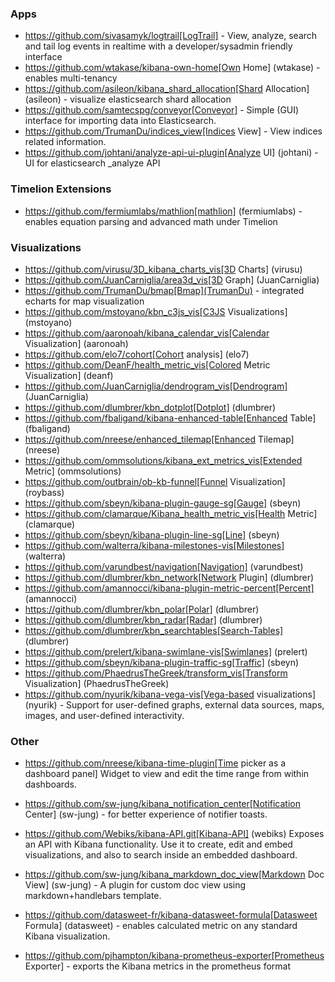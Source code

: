 ### Apps
* https://github.com/sivasamyk/logtrail[LogTrail] - View, analyze, search and tail log events in realtime with a developer/sysadmin friendly interface
* https://github.com/wtakase/kibana-own-home[Own Home] (wtakase) - enables multi-tenancy
* https://github.com/asileon/kibana_shard_allocation[Shard Allocation] (asileon) - visualize elasticsearch shard allocation
* https://github.com/samtecspg/conveyor[Conveyor] - Simple (GUI) interface for importing data into Elasticsearch.
* https://github.com/TrumanDu/indices_view[Indices View] - View indices related information.
* https://github.com/johtani/analyze-api-ui-plugin[Analyze UI] (johtani) - UI for elasticsearch _analyze API


### Timelion Extensions
* https://github.com/fermiumlabs/mathlion[mathlion] (fermiumlabs) - enables equation parsing and advanced math under Timelion


### Visualizations
* https://github.com/virusu/3D_kibana_charts_vis[3D Charts] (virusu)
* https://github.com/JuanCarniglia/area3d_vis[3D Graph] (JuanCarniglia)
* https://github.com/TrumanDu/bmap[Bmap](TrumanDu) - integrated echarts for map visualization
* https://github.com/mstoyano/kbn_c3js_vis[C3JS Visualizations] (mstoyano)
* https://github.com/aaronoah/kibana_calendar_vis[Calendar Visualization] (aaronoah)
* https://github.com/elo7/cohort[Cohort analysis] (elo7)
* https://github.com/DeanF/health_metric_vis[Colored Metric Visualization] (deanf)
* https://github.com/JuanCarniglia/dendrogram_vis[Dendrogram] (JuanCarniglia)
* https://github.com/dlumbrer/kbn_dotplot[Dotplot] (dlumbrer)
* https://github.com/fbaligand/kibana-enhanced-table[Enhanced Table] (fbaligand)
* https://github.com/nreese/enhanced_tilemap[Enhanced Tilemap] (nreese)
* https://github.com/ommsolutions/kibana_ext_metrics_vis[Extended Metric] (ommsolutions)
* https://github.com/outbrain/ob-kb-funnel[Funnel Visualization] (roybass)
* https://github.com/sbeyn/kibana-plugin-gauge-sg[Gauge] (sbeyn)
* https://github.com/clamarque/Kibana_health_metric_vis[Health Metric] (clamarque)
* https://github.com/sbeyn/kibana-plugin-line-sg[Line] (sbeyn)
* https://github.com/walterra/kibana-milestones-vis[Milestones] (walterra)
* https://github.com/varundbest/navigation[Navigation] (varundbest)
* https://github.com/dlumbrer/kbn_network[Network Plugin] (dlumbrer)
* https://github.com/amannocci/kibana-plugin-metric-percent[Percent] (amannocci)
* https://github.com/dlumbrer/kbn_polar[Polar] (dlumbrer)
* https://github.com/dlumbrer/kbn_radar[Radar] (dlumbrer)
* https://github.com/dlumbrer/kbn_searchtables[Search-Tables] (dlumbrer)
* https://github.com/prelert/kibana-swimlane-vis[Swimlanes] (prelert)
* https://github.com/sbeyn/kibana-plugin-traffic-sg[Traffic] (sbeyn)
* https://github.com/PhaedrusTheGreek/transform_vis[Transform Visualization] (PhaedrusTheGreek)
* https://github.com/nyurik/kibana-vega-vis[Vega-based visualizations] (nyurik) - Support for user-defined graphs, external data sources, maps, images, and user-defined interactivity.


### Other
* https://github.com/nreese/kibana-time-plugin[Time picker as a dashboard panel] Widget to view and edit the time range from within dashboards.
* https://github.com/sw-jung/kibana_notification_center[Notification Center] (sw-jung) - for better experience of notifier toasts.

* https://github.com/Webiks/kibana-API.git[Kibana-API] (webiks) Exposes an API with Kibana functionality.
Use it to create, edit and embed visualizations, and also to search inside an embedded dashboard.

* https://github.com/sw-jung/kibana_markdown_doc_view[Markdown Doc View] (sw-jung) - A plugin for custom doc view using markdown+handlebars template.
* https://github.com/datasweet-fr/kibana-datasweet-formula[Datasweet Formula] (datasweet) - enables calculated metric on any standard Kibana visualization.
* https://github.com/pjhampton/kibana-prometheus-exporter[Prometheus Exporter] - exports the Kibana metrics in the prometheus format




